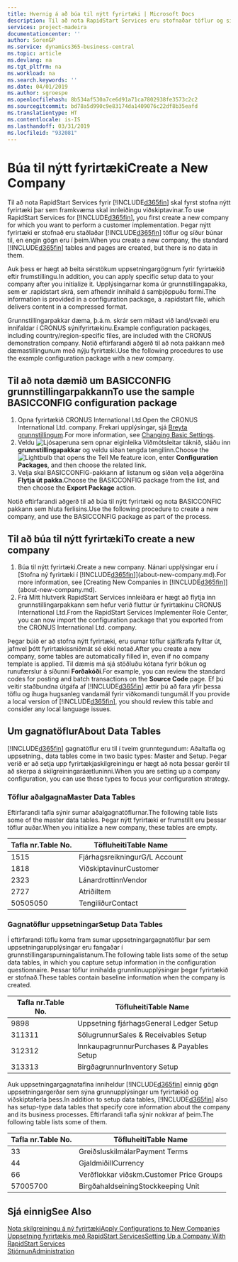 ```yaml
---
title: Hvernig á að búa til nýtt fyrirtæki | Microsoft Docs
description: Til að nota RapidStart Services eru stofnaðar töflur og síður en engin gögn eru í þeim.
services: project-madeira
documentationcenter: ''
author: SorenGP
ms.service: dynamics365-business-central
ms.topic: article
ms.devlang: na
ms.tgt_pltfrm: na
ms.workload: na
ms.search.keywords: ''
ms.date: 04/01/2019
ms.author: sgroespe
ms.openlocfilehash: 8b534af530a7ce6d91a71ca7802938fe3573c2c2
ms.sourcegitcommit: bd78a5d990c9e83174da1409076c22df8b35eafd
ms.translationtype: HT
ms.contentlocale: is-IS
ms.lasthandoff: 03/31/2019
ms.locfileid: "932081"
---
```

# <a name="create-a-new-company"></a><span data-ttu-id="157ef-103">Búa til nýtt fyrirtæki</span><span class="sxs-lookup"><span data-stu-id="157ef-103">Create a New Company</span></span>
<span data-ttu-id="157ef-104">Til að nota RapidStart Services fyrir [!INCLUDE[d365fin](includes/d365fin_md.md)] skal fyrst stofna nýtt fyrirtæki þar sem framkvæma skal innleiðingu viðskiptavinar.</span><span class="sxs-lookup"><span data-stu-id="157ef-104">To use RapidStart Services for [!INCLUDE[d365fin](includes/d365fin_md.md)], you first create a new company for which you want to perform a customer implementation.</span></span> <span data-ttu-id="157ef-105">Þegar nýtt fyrirtæki er stofnað eru staðlaðar [!INCLUDE[d365fin](includes/d365fin_md.md)] töflur og síður búnar til, en engin gögn eru í þeim.</span><span class="sxs-lookup"><span data-stu-id="157ef-105">When you create a new company, the standard [!INCLUDE[d365fin](includes/d365fin_md.md)] tables and pages are created, but there is no data in them.</span></span>

<span data-ttu-id="157ef-106">Auk þess er hægt að beita sérstökum uppsetningargögnum fyrir fyrirtækið eftir frumstillingu.</span><span class="sxs-lookup"><span data-stu-id="157ef-106">In addition, you can apply specific setup data to your company after you initialize it.</span></span> <span data-ttu-id="157ef-107">Upplýsingarnar koma úr grunnstillingapakka, sem er .rapidstart skrá, sem afhendir innihald á samþjöppuðu formi.</span><span class="sxs-lookup"><span data-stu-id="157ef-107">The information is provided in a configuration package, a .rapidstart file, which delivers content in a compressed format.</span></span>  

<span data-ttu-id="157ef-108">Grunnstillingarpakkar dæma, þ.á.m. skrár sem miðast við land/svæði eru innifaldar í CRONUS sýnifyrirtækinu.</span><span class="sxs-lookup"><span data-stu-id="157ef-108">Example configuration packages, including country/region-specific files, are included with the CRONUS demonstration company.</span></span> <span data-ttu-id="157ef-109">Notið eftirfarandi aðgerð til að nota pakkann með dæmastillingunum með nýju fyrirtæki.</span><span class="sxs-lookup"><span data-stu-id="157ef-109">Use the following procedures to use the example configuration package with a new company.</span></span>  

## <a name="to-use-the-sample-basicconfig-configuration-package"></a><span data-ttu-id="157ef-110">Til að nota dæmið um BASICCONFIG grunnstillingarpakkann</span><span class="sxs-lookup"><span data-stu-id="157ef-110">To use the sample BASICCONFIG configuration package</span></span>  
1. <span data-ttu-id="157ef-111">Opna fyrirtækið CRONUS International Ltd.</span><span class="sxs-lookup"><span data-stu-id="157ef-111">Open the CRONUS International Ltd. company.</span></span> <span data-ttu-id="157ef-112">Frekari upplýsingar, sjá [Breyta grunnstillingum](ui-change-basic-settings.md).</span><span class="sxs-lookup"><span data-stu-id="157ef-112">For more information, see [Changing Basic Settings](ui-change-basic-settings.md).</span></span>
2. <span data-ttu-id="157ef-113">Veldu ![Ljósaperuna sem opnar eiginleika Viðmótsleitar](media/ui-search/search_small.png "Segðu mér hvað þú vilt gera") táknið, sláðu inn **grunnstillingapakkar** og veldu síðan tengda tengilinn.</span><span class="sxs-lookup"><span data-stu-id="157ef-113">Choose the ![Lightbulb that opens the Tell Me feature](media/ui-search/search_small.png "Tell me what you want to do") icon, enter **Configuration Packages**, and then choose the related link.</span></span>  
3. <span data-ttu-id="157ef-114">Velja skal BASICCONFIG-pakkann af listanum og síðan velja aðgerðina **Flytja út pakka**.</span><span class="sxs-lookup"><span data-stu-id="157ef-114">Choose the BASICCONFIG package from the list, and then choose the **Export Package** action.</span></span>  

<span data-ttu-id="157ef-115">Notið eftirfarandi aðgerð til að búa til nýtt fyrirtæki og nota BASICCONFIC pakkann sem hluta ferlisins.</span><span class="sxs-lookup"><span data-stu-id="157ef-115">Use the following procedure to create a new company, and use the BASICCONFIG package as part of the process.</span></span>  

## <a name="to-create-a-new-company"></a><span data-ttu-id="157ef-116">Til að búa til nýtt fyrirtæki</span><span class="sxs-lookup"><span data-stu-id="157ef-116">To create a new company</span></span>  
1. <span data-ttu-id="157ef-117">Búa til nýtt fyrirtæki.</span><span class="sxs-lookup"><span data-stu-id="157ef-117">Create a new company.</span></span> <span data-ttu-id="157ef-118">Nánari upplýsingar eru í [Stofna ný fyrirtæki í [!INCLUDE[d365fin](includes/d365fin_md.md)]](about-new-company.md).</span><span class="sxs-lookup"><span data-stu-id="157ef-118">For more information, see [Creating New Companies in [!INCLUDE[d365fin](includes/d365fin_md.md)]](about-new-company.md).</span></span>
2. <span data-ttu-id="157ef-119">Frá Mitt hlutverk RapidStart Services innleiðara er hægt að flytja inn grunnstillingarpakkann sem hefur verið fluttur úr fyrirtækinu CRONUS International Ltd.</span><span class="sxs-lookup"><span data-stu-id="157ef-119">From the RapidStart Services Implementer Role Center, you can now import the configuration package that you exported from the CRONUS International Ltd. company.</span></span>

<span data-ttu-id="157ef-120">Þegar búið er að stofna nýtt fyrirtæki, eru sumar töflur sjálfkrafa fylltar út, jafnvel þótt fyrirtækissniðmát sé ekki notað.</span><span class="sxs-lookup"><span data-stu-id="157ef-120">After you create a new company, some tables are automatically filled in, even if no company template is applied.</span></span> <span data-ttu-id="157ef-121">Til dæmis má sjá stöðluðu kótana fyrir bókun og runufærslur á síðunni **Forðakóði**.</span><span class="sxs-lookup"><span data-stu-id="157ef-121">For example, you can review the standard codes for posting and batch transactions on the **Source Code** page.</span></span> <span data-ttu-id="157ef-122">Ef þú veitir staðbundna útgáfa af [!INCLUDE[d365fin](includes/d365fin_md.md)] ættir þú að fara yfir þessa töflu og íhuga hugsanleg vandamál fyrir viðkomandi tungumál.</span><span class="sxs-lookup"><span data-stu-id="157ef-122">If you provide a local version of [!INCLUDE[d365fin](includes/d365fin_md.md)], you should review this table and consider any local language issues.</span></span>

## <a name="about-data-tables"></a><span data-ttu-id="157ef-123">Um gagnatöflur</span><span class="sxs-lookup"><span data-stu-id="157ef-123">About Data Tables</span></span>
[!INCLUDE[d365fin](includes/d365fin_md.md)] <span data-ttu-id="157ef-124">gagnatöflur eru til í tveim grunntegundum: Aðaltafla og uppsetning.</span><span class="sxs-lookup"><span data-stu-id="157ef-124">, data tables come in two basic types: Master and Setup.</span></span> <span data-ttu-id="157ef-125">Þegar verið er að setja upp fyrirtækjaskilgreiningu er hægt að nota þessar gerðir til að skerpa á skilgreiningaráætluninni.</span><span class="sxs-lookup"><span data-stu-id="157ef-125">When you are setting up a company configuration, you can use these types to focus your configuration strategy.</span></span>  

### <a name="master-data-tables"></a><span data-ttu-id="157ef-126">Töflur aðalgagna</span><span class="sxs-lookup"><span data-stu-id="157ef-126">Master Data Tables</span></span>  
<span data-ttu-id="157ef-127">Eftirfarandi tafla sýnir sumar aðalgagnatöflurnar.</span><span class="sxs-lookup"><span data-stu-id="157ef-127">The following table lists some of the master data tables.</span></span> <span data-ttu-id="157ef-128">Þegar nýtt fyrirtæki er frumstillt eru þessar töflur auðar.</span><span class="sxs-lookup"><span data-stu-id="157ef-128">When you initialize a new company, these tables are empty.</span></span>  

|<span data-ttu-id="157ef-129">Tafla nr.</span><span class="sxs-lookup"><span data-stu-id="157ef-129">Table No.</span></span>|<span data-ttu-id="157ef-130">Töfluheiti</span><span class="sxs-lookup"><span data-stu-id="157ef-130">Table Name</span></span>|  
|-------------------|--------------------|  
|<span data-ttu-id="157ef-131">15</span><span class="sxs-lookup"><span data-stu-id="157ef-131">15</span></span>|<span data-ttu-id="157ef-132">Fjárhagsreikningur</span><span class="sxs-lookup"><span data-stu-id="157ef-132">G/L Account</span></span>|  
|<span data-ttu-id="157ef-133">18</span><span class="sxs-lookup"><span data-stu-id="157ef-133">18</span></span>|<span data-ttu-id="157ef-134">Viðskiptavinur</span><span class="sxs-lookup"><span data-stu-id="157ef-134">Customer</span></span>|  
|<span data-ttu-id="157ef-135">23</span><span class="sxs-lookup"><span data-stu-id="157ef-135">23</span></span>|<span data-ttu-id="157ef-136">Lánardrottinn</span><span class="sxs-lookup"><span data-stu-id="157ef-136">Vendor</span></span>|  
|<span data-ttu-id="157ef-137">27</span><span class="sxs-lookup"><span data-stu-id="157ef-137">27</span></span>|<span data-ttu-id="157ef-138">Atriði</span><span class="sxs-lookup"><span data-stu-id="157ef-138">Item</span></span>|  
|<span data-ttu-id="157ef-139">5050</span><span class="sxs-lookup"><span data-stu-id="157ef-139">5050</span></span>|<span data-ttu-id="157ef-140">Tengiliður</span><span class="sxs-lookup"><span data-stu-id="157ef-140">Contact</span></span>|  

### <a name="setup-data-tables"></a><span data-ttu-id="157ef-141">Gagnatöflur uppsetningar</span><span class="sxs-lookup"><span data-stu-id="157ef-141">Setup Data Tables</span></span>  
<span data-ttu-id="157ef-142">Í eftirfarandi töflu koma fram sumar uppsetningargagnatöflur þar sem uppsetningarupplýsingar eru fangaðar í grunnstillingarspurningalistanum.</span><span class="sxs-lookup"><span data-stu-id="157ef-142">The following table lists some of the setup data tables, in which you capture setup information in the configuration questionnaire.</span></span> <span data-ttu-id="157ef-143">Þessar töflur innihalda grunnlínuupplýsingar þegar fyrirtækið er stofnað.</span><span class="sxs-lookup"><span data-stu-id="157ef-143">These tables contain baseline information when the company is created.</span></span>  

|<span data-ttu-id="157ef-144">Tafla nr.</span><span class="sxs-lookup"><span data-stu-id="157ef-144">Table No.</span></span>|<span data-ttu-id="157ef-145">Töfluheiti</span><span class="sxs-lookup"><span data-stu-id="157ef-145">Table Name</span></span>|  
|-------------------|--------------------|  
|<span data-ttu-id="157ef-146">98</span><span class="sxs-lookup"><span data-stu-id="157ef-146">98</span></span>|<span data-ttu-id="157ef-147">Uppsetning fjárhags</span><span class="sxs-lookup"><span data-stu-id="157ef-147">General Ledger Setup</span></span>|  
|<span data-ttu-id="157ef-148">311</span><span class="sxs-lookup"><span data-stu-id="157ef-148">311</span></span>|<span data-ttu-id="157ef-149">Sölugrunnur</span><span class="sxs-lookup"><span data-stu-id="157ef-149">Sales & Receivables Setup</span></span>|  
|<span data-ttu-id="157ef-150">312</span><span class="sxs-lookup"><span data-stu-id="157ef-150">312</span></span>|<span data-ttu-id="157ef-151">Innkaupagrunnur</span><span class="sxs-lookup"><span data-stu-id="157ef-151">Purchases & Payables Setup</span></span>|  
|<span data-ttu-id="157ef-152">313</span><span class="sxs-lookup"><span data-stu-id="157ef-152">313</span></span>|<span data-ttu-id="157ef-153">Birgðagrunnur</span><span class="sxs-lookup"><span data-stu-id="157ef-153">Inventory Setup</span></span>|  

<span data-ttu-id="157ef-154">Auk uppsetningargagnataflna inniheldur [!INCLUDE[d365fin](includes/d365fin_md.md)] einnig gögn uppsetningargerðar sem sýna grunnupplýsingar um fyrirtækið og viðskiptaferla þess.</span><span class="sxs-lookup"><span data-stu-id="157ef-154">In addition to setup data tables, [!INCLUDE[d365fin](includes/d365fin_md.md)] also has setup-type data tables that specify core information about the company and its business processes.</span></span> <span data-ttu-id="157ef-155">Eftirfarandi tafla sýnir nokkrar af þeim.</span><span class="sxs-lookup"><span data-stu-id="157ef-155">The following table lists some of them.</span></span>  

|<span data-ttu-id="157ef-156">Tafla nr.</span><span class="sxs-lookup"><span data-stu-id="157ef-156">Table No.</span></span>|<span data-ttu-id="157ef-157">Töfluheiti</span><span class="sxs-lookup"><span data-stu-id="157ef-157">Table Name</span></span>|  
|-------------------|--------------------|  
|<span data-ttu-id="157ef-158">3</span><span class="sxs-lookup"><span data-stu-id="157ef-158">3</span></span>|<span data-ttu-id="157ef-159">Greiðsluskilmálar</span><span class="sxs-lookup"><span data-stu-id="157ef-159">Payment Terms</span></span>|  
|<span data-ttu-id="157ef-160">4</span><span class="sxs-lookup"><span data-stu-id="157ef-160">4</span></span>|<span data-ttu-id="157ef-161">Gjaldmiðill</span><span class="sxs-lookup"><span data-stu-id="157ef-161">Currency</span></span>|  
|<span data-ttu-id="157ef-162">6</span><span class="sxs-lookup"><span data-stu-id="157ef-162">6</span></span>|<span data-ttu-id="157ef-163">Verðflokkar viðskm.</span><span class="sxs-lookup"><span data-stu-id="157ef-163">Customer Price Groups</span></span>|  
|<span data-ttu-id="157ef-164">5700</span><span class="sxs-lookup"><span data-stu-id="157ef-164">5700</span></span>|<span data-ttu-id="157ef-165">Birgðahaldseining</span><span class="sxs-lookup"><span data-stu-id="157ef-165">Stockkeeping Unit</span></span>|

  

## <a name="see-also"></a><span data-ttu-id="157ef-166">Sjá einnig</span><span class="sxs-lookup"><span data-stu-id="157ef-166">See Also</span></span>  
[<span data-ttu-id="157ef-167">Nota skilgreiningu á ný fyrirtæki</span><span class="sxs-lookup"><span data-stu-id="157ef-167">Apply Configurations to New Companies</span></span>](admin-apply-configuration-to-new-companies.md)  
[<span data-ttu-id="157ef-168">Uppsetning fyrirtækis með RapidStart Services</span><span class="sxs-lookup"><span data-stu-id="157ef-168">Setting Up a Company With RapidStart Services</span></span>](admin-set-up-a-company-with-rapidstart.md)  
[<span data-ttu-id="157ef-169">Stjórnun</span><span class="sxs-lookup"><span data-stu-id="157ef-169">Administration</span></span>](admin-setup-and-administration.md)
